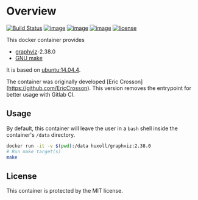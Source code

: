 Overview
========
[![Build Status](https://travis-ci.org/huxoll/graphviz.svg?branch=master)](https://travis-ci.org/huxoll/graphviz)
[![image](https://img.shields.io/badge/docker-ready-blue.svg)](https://hub.docker.com/r/huxoll/graphviz/)
[![image](https://img.shields.io/docker/pulls/huxoll/graphviz.svg?maxAge=2592000)](https://hub.docker.com/r/huxoll/graphviz/)
[![image](https://img.shields.io/docker/stars/huxoll/graphviz.svg?maxAge=2592000)](https://hub.docker.com/r/huxoll/graphviz/)
[![license](https://img.shields.io/github/license/mashape/apistatus.svg?maxAge=2592000)](https://hub.docker.com/r/huxoll/graphviz/)

This docker container provides

  - [graphviz](http://www.graphviz.org/)-2.38.0
  - [GNU make](https://www.gnu.org/software/make/)

It is based on [ubuntu:14.04.4](https://hub.docker.com/_/ubuntu/).

The container was originally developed [Eric Crosson] (https://github.com/EricCrosson). This version removes the entrypoint for
better usage with Gitlab CI.

Usage
-----

By default, this container will leave the user in a `bash` shell inside the
container's `/data` directory.

```bash
docker run -it -v $(pwd):/data huxoll/graphviz:2.38.0
# Run make target(s)
make
```

License
-------

This container is protected by the MIT license.
